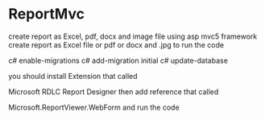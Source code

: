 # ReportMvc

create report as  Excel, pdf, docx and image file using asp mvc5 framework
create report as Excel file or pdf or docx and .jpg
to run the code

c# enable-migrations
c# add-migration initial
c# update-database

you should install Extension that called

Microsoft RDLC Report Designer
then add reference that called

Microsoft.ReportViewer.WebForm
and run the code

